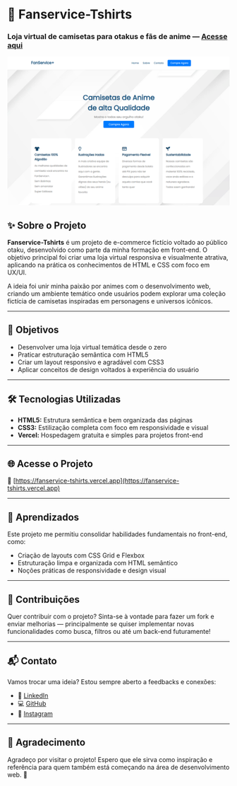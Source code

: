 # 🧢 Fanservice-Tshirts

### Loja virtual de camisetas para otakus e fãs de anime — [Acesse aqui](https://fanservice-tshirts.vercel.app/)

![Banner do Site](./banner.png)

## ✨ Sobre o Projeto

**Fanservice-Tshirts** é um projeto de e-commerce fictício voltado ao público otaku, desenvolvido como parte da minha formação em front-end. O objetivo principal foi criar uma loja virtual responsiva e visualmente atrativa, aplicando na prática os conhecimentos de HTML e CSS com foco em UX/UI.

A ideia foi unir minha paixão por animes com o desenvolvimento web, criando um ambiente temático onde usuários podem explorar uma coleção fictícia de camisetas inspiradas em personagens e universos icônicos.

---

## 🎯 Objetivos

- Desenvolver uma loja virtual temática desde o zero  
- Praticar estruturação semântica com HTML5  
- Criar um layout responsivo e agradável com CSS3  
- Aplicar conceitos de design voltados à experiência do usuário  

---

## 🛠️ Tecnologias Utilizadas

- **HTML5:** Estrutura semântica e bem organizada das páginas  
- **CSS3:** Estilização completa com foco em responsividade e visual  
- **Vercel:** Hospedagem gratuita e simples para projetos front-end  

---

## 🌐 Acesse o Projeto

🔗 [https://fanservice-tshirts.vercel.app](https://fanservice-tshirts.vercel.app)

---

## 🧠 Aprendizados

Este projeto me permitiu consolidar habilidades fundamentais no front-end, como:

- Criação de layouts com CSS Grid e Flexbox  
- Estruturação limpa e organizada com HTML semântico  
- Noções práticas de responsividade e design visual  

---

## 🤝 Contribuições

Quer contribuir com o projeto? Sinta-se à vontade para fazer um fork e enviar melhorias — principalmente se quiser implementar novas funcionalidades como busca, filtros ou até um back-end futuramente!

---

## 📬 Contato

Vamos trocar uma ideia? Estou sempre aberto a feedbacks e conexões:

- 💼 [LinkedIn](https://www.linkedin.com/in/lucca-ozorio-nascimento-971244133/)  
- 💻 [GitHub](https://github.com/LuccaWolfric)  
- 📸 [Instagram](https://www.instagram.com/lucca.ozorio/)

---

## 💬 Agradecimento

Agradeço por visitar o projeto! Espero que ele sirva como inspiração e referência para quem também está começando na área de desenvolvimento web. 🌟
